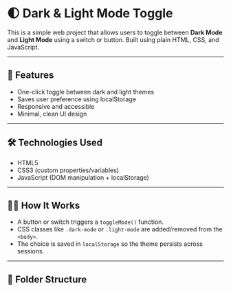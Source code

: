 # 🌓 Dark & Light Mode Toggle

This is a simple web project that allows users to toggle between **Dark Mode** and **Light Mode** using a switch or button. Built using plain HTML, CSS, and JavaScript.



---

## 🎯 Features

- One-click toggle between dark and light themes
- Saves user preference using localStorage
- Responsive and accessible
- Minimal, clean UI design

---



## 🛠️ Technologies Used

- HTML5
- CSS3 (custom properties/variables)
- JavaScript (DOM manipulation + localStorage)

---

## 🧑‍💻 How It Works

- A button or switch triggers a `toggleMode()` function.
- CSS classes like `.dark-mode` or `.light-mode` are added/removed from the `<body>`.
- The choice is saved in `localStorage` so the theme persists across sessions.

---

## 📂 Folder Structure

